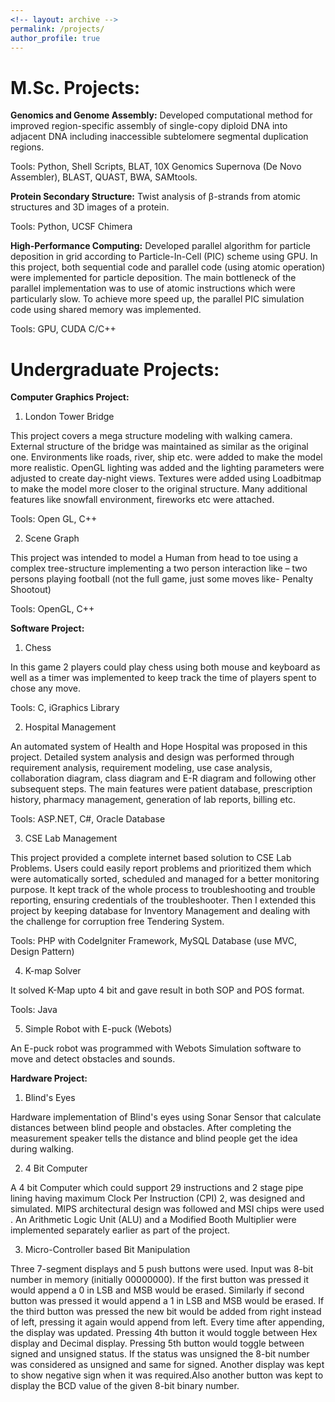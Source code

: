 ```yaml
---
<!-- layout: archive -->
permalink: /projects/
author_profile: true
---
```


M.Sc. Projects:
======

**Genomics and Genome Assembly:**
Developed computational method for improved region-specific assembly of single-copy diploid DNA into adjacent DNA including inaccessible subtelomere segmental duplication regions.

Tools: Python, Shell Scripts, BLAT, 10X Genomics Supernova (De Novo Assembler), BLAST, QUAST, BWA, SAMtools. 

**Protein Secondary Structure:**
Twist analysis of β-strands from atomic structures and 3D images of a protein.

Tools: Python, UCSF Chimera

**High-Performance Computing:**
Developed parallel algorithm for particle deposition in grid according to Particle-In-Cell (PIC) scheme using GPU. In this project, both
sequential code and parallel code (using atomic operation) were implemented for particle deposition. The main bottleneck of the parallel
implementation was to use of atomic instructions which were particularly slow. To achieve more speed up, the parallel PIC simulation code using shared memory was implemented. 

Tools: GPU, CUDA C/C++   

Undergraduate Projects:
======
**Computer Graphics Project:**

1) London Tower Bridge

This project covers a mega structure modeling with walking camera. External structure of the bridge was maintained as similar as the original one. Environments like roads, river, ship etc. were added to make the model more realistic. OpenGL lighting was added and the lighting parameters were adjusted to create day-night views. Textures were added using Loadbitmap to make the model more closer to the original structure. Many additional features like snowfall environment, fireworks etc were attached. 

Tools: Open GL, C++

2) Scene Graph

This project was intended to model a Human from head to toe using a complex tree-structure implementing a two person interaction like – two persons playing football (not the full game, just some moves like- Penalty Shootout)

Tools: OpenGL, C++   

**Software Project:**

1) Chess

In this game 2 players could play chess using both mouse and keyboard as well as a timer was implemented to keep track the time of players spent to chose any move.

Tools: C, iGraphics Library

2) Hospital Management 

An automated system of Health and Hope Hospital was proposed in this project. Detailed system analysis and design was performed through requirement analysis, requirement modeling, use case analysis, collaboration diagram, class diagram and E-R diagram and following other subsequent steps. The main features were patient database, prescription history, pharmacy management, generation of lab reports, billing etc.

Tools: ASP.NET, C#, Oracle Database  

3) CSE Lab Management 

This  project  provided  a  complete  internet  based  solution  to  CSE  Lab Problems. Users could easily report problems and prioritized them which were automatically sorted, scheduled and managed for a better monitoring purpose. It kept track of the whole process to troubleshooting and trouble reporting, ensuring credentials of the troubleshooter. Then I extended this project by keeping database for Inventory Management and dealing with the challenge for corruption free Tendering System. 

Tools: PHP with CodeIgniter Framework, MySQL Database (use MVC, Design Pattern)

4) K-map Solver

It solved K-Map upto 4 bit and gave result in both SOP and POS format.

Tools: Java

5) Simple Robot with E-puck (Webots)

An E-puck robot was programmed with Webots Simulation software to move and detect obstacles and sounds.

**Hardware Project:**

1) Blind's Eyes

Hardware implementation of Blind's eyes using Sonar Sensor that calculate distances between blind people and obstacles. After completing the measurement speaker tells the distance and blind people get the idea during walking.

2) 4 Bit Computer

A 4 bit Computer which could support 29 instructions and 2 stage pipe lining having maximum Clock Per Instruction (CPI) 2, was designed and simulated. MIPS architectural design was followed and MSI chips were used . An Arithmetic Logic Unit (ALU) and a Modified Booth Multiplier were implemented separately earlier as part of the project.

3) Micro-Controller based Bit Manipulation

Three 7-segment displays and 5 push buttons were used. Input was 8-bit number in memory (initially 00000000). If the first button was pressed it would append a 0 in LSB and MSB would be erased. Similarly if second button was pressed it would append a 1 in LSB and MSB would be erased. If the third button was pressed the new bit would be added from right instead of left, pressing it again would append from left. Every time after appending, the display was updated. Pressing 4th button it would toggle between Hex display and Decimal display. Pressing 5th button would toggle between signed and unsigned status. If the status was unsigned the 8-bit number was considered as unsigned and same for signed. Another display was kept to show negative sign when it was required.Also another button was kept to display the BCD value of the given 8-bit binary number. 
